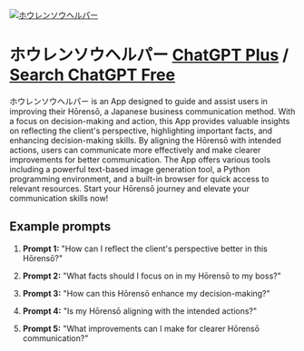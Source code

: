 
[![ホウレンソウヘルパー](null)](https://chat.openai.com/g/g-LL1MroDHB-hourensouherupa)

# ホウレンソウヘルパー [ChatGPT Plus](https://chat.openai.com/g/g-LL1MroDHB-hourensouherupa) / [Search ChatGPT Free](https://gptcall.net/index.html#/?search=%E3%83%9B%E3%82%A6%E3%83%AC%E3%83%B3%E3%82%BD%E3%82%A6%E3%83%98%E3%83%AB%E3%83%91%E3%83%BC)

ホウレンソウヘルパー is an App designed to guide and assist users in improving their Hōrensō, a Japanese business communication method. With a focus on decision-making and action, this App provides valuable insights on reflecting the client's perspective, highlighting important facts, and enhancing decision-making skills. By aligning the Hōrensō with intended actions, users can communicate more effectively and make clearer improvements for better communication. The App offers various tools including a powerful text-based image generation tool, a Python programming environment, and a built-in browser for quick access to relevant resources. Start your Hōrensō journey and elevate your communication skills now!

## Example prompts

1. **Prompt 1:** "How can I reflect the client's perspective better in this Hōrensō?"

2. **Prompt 2:** "What facts should I focus on in my Hōrensō to my boss?"

3. **Prompt 3:** "How can this Hōrensō enhance my decision-making?"

4. **Prompt 4:** "Is my Hōrensō aligning with the intended actions?"

5. **Prompt 5:** "What improvements can I make for clearer Hōrensō communication?"


